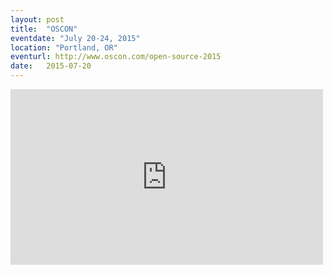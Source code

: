 ```yaml
---
layout: post
title:  "OSCON"
eventdate: "July 20-24, 2015"
location: "Portland, OR"
eventurl: http://www.oscon.com/open-source-2015
date:   2015-07-20
---
```

<div class="videoWrapper">
  <iframe src="https://player.vimeo.com/video/141094801" width="500" height="281" frameborder="0" webkitallowfullscreen mozallowfullscreen allowfullscreen></iframe>
</div>
